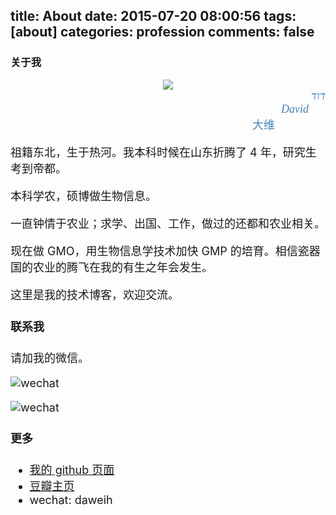 title: About
date: 2015-07-20 08:00:56
tags: [about] 
categories: profession
comments: false
---
### 关于我

<div align=center>
<img src="http://daweih.github.io/images/avatar4.jpg">
</div>

<div align=right style="color:steelblue;font-family:Georgia;font-style: italic;"><font size="4">דוד</div>

<div align=right style="color:steelblue;font-family:Georgia;font-style: italic;"><font size="4">David&#160;&#160;&#160;&#160;&#160;&#160;</div>

<div align=right style="color:steelblue;font-family:Georgia;"><font size="4">大维&#160;&#160;&#160;&#160;&#160;&#160;&#160;&#160;&#160;&#160;&#160;&#160;&#160;&#160;&#160;&#160;&#160;&#160;</div>

祖籍东北，生于热河。我本科时候在山东折腾了 4 年，研究生考到帝都。

本科学农，硕博做生物信息。

一直钟情于农业；求学、出国、工作，做过的还都和农业相关。

现在做 GMO，用生物信息学技术加快 GMP 的培育。相信瓷器国的农业的腾飞在我的有生之年会发生。

这里是我的技术博客，欢迎交流。

#### 联系我

请加我的微信。

![wechat](http://daweih.github.io/images/wechat_small.jpg)

![wechat](https://www.icloud.com/sharedalbum/#B03GtnIORJPT1Lg;73CEAA3F-D0E4-4D66-8C7F-CF1829CDA6C7)


#### 更多

- [我的 github 页面](https://github.com/daweih)
- [豆瓣主页](http://www.douban.com/people/4878302/)
- wechat: daweih

